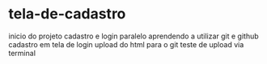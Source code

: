 # tela-de-cadastro
inicio do projeto cadastro e login paralelo aprendendo a utilizar git e github
cadastro em tela de login
upload do html para o git
teste de upload via terminal
